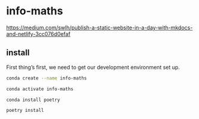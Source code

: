 # info-maths
 
https://medium.com/swlh/publish-a-static-website-in-a-day-with-mkdocs-and-netlify-3cc076d0efaf



## install

First thing’s first, we need to get our development environment set up. 

```bash
conda create --name info-maths
```

```bash
conda activate info-maths
```

```bash
conda install poetry
```

```bash
poetry install
```


